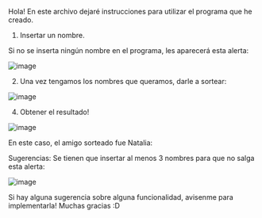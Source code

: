 Hola! En este archivo dejaré instrucciones para utilizar el programa que he creado.

1) Insertar un nombre.

Si no se inserta ningún nombre en el programa, les aparecerá esta alerta:

![image](https://github.com/user-attachments/assets/5d1b9899-085e-4686-9821-f868bb55442d)


2) Una vez tengamos los nombres que queramos, darle a sortear:
   
![image](https://github.com/user-attachments/assets/9cdd58a4-037b-4934-acd6-ca9c4d33e865)


4) Obtener el resultado!
   
![image](https://github.com/user-attachments/assets/986886eb-ae38-4104-8192-9e626473d119)


En este caso, el amigo sorteado fue Natalia:

Sugerencias:
Se tienen que insertar al menos 3 nombres para que no salga esta alerta:

![image](https://github.com/user-attachments/assets/8fad6257-884e-419e-b7c0-d8e284a4660c)


Si hay alguna sugerencia sobre alguna funcionalidad, avisenme para implementarla! Muchas gracias :D
